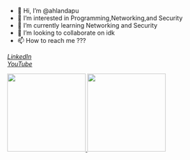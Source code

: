 - 👋 Hi, I’m @ahlandapu
- 👀 I’m interested in Programming,Networking,and Security
- 🌱 I’m currently learning Networking and Security
- 💞️ I’m looking to collaborate on idk 
- 📫 How to reach me ???

*[LinkedIn](https://www.linkedin.com/in/ahlanda-putra/)*<br>
*[YouTube](https://www.youtube.com/channel/UC7EyBmILrKAccrpy_kqc-8A)*

<!---
ahlandapu/ahlandapu is a ✨ special ✨ repository because its `README.md` (this file) appears on your GitHub profile.
You can click the Preview link to take a look at your changes.
--->

<p align="left">
<a href="https://github.com/ahlandapu">
  <img height="180em" src="https://github-readme-stats-eight-theta.vercel.app/api?username=ahlandapu&show_icons=true&theme=algolia&include_all_commits=true&count_private=true"/>
  <img height="180em" src="https://github-readme-stats-eight-theta.vercel.app/api/top-langs/?username=ahlandapu&layout=compact&langs_count=8&theme=algolia"/>
</a>
</p>
